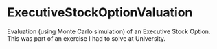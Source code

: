 # ExecutiveStockOptionValuation
Evaluation (using Monte Carlo simulation) of an Executive Stock Option.
This was part of an exercise I had to solve at University.
